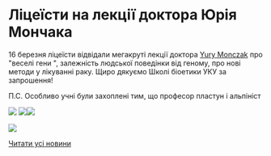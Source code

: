 # Ліцеїсти на лекції доктора Юрія Мончака

16 березня ліцеїсти відвідали мегакруті лекції доктора [Yury Monczak](https://www.facebook.com/yury.monczak?fref=mentions&amp;hc_location=group) про "веселі гени ", залежність людської поведінки від геному, про нові методи у лікуванні раку. Щиро дякуємо Школі біоетики УКУ за запрошення!

П.С. Особливо учні були захоплені тим, що професор пластун і альпініст

![](/images/blog/ліцеїсти-на-лекції-доктора-юрія-мончака/29261306_1637566876292176_4288409774292205568_n.jpg) ![](/images/blog/ліцеїсти-на-лекції-доктора-юрія-мончака/29258619_1637566886292175_8333836541226909696_n.jpg)![](/images/blog/ліцеїсти-на-лекції-доктора-юрія-мончака/29244359_1637566826292181_7101997653960949760_n.jpg)

![](/images/blog/ліцеїсти-на-лекції-доктора-юрія-мончака/29249634_1637566862958844_4865096837012389888_n.jpg)

[Читати усі новини](/news)
